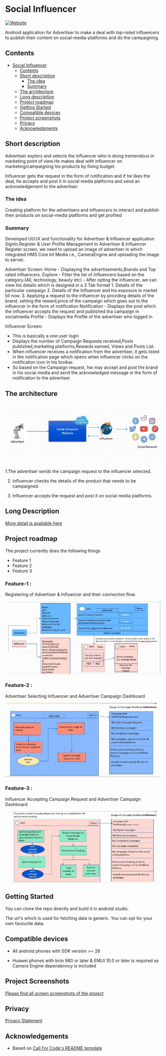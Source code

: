 # Social Influencer

[![Website](https://img.shields.io/badge/View-website-blue)](https:talenalexander.com/industry-news/10-influencers-who-have-an-active-presence-on-social-media/)

Android application for Advertiser to make a deal with top-rated influencers to publish their content on social-media-platforms and do the campaigning.

## Contents
- [Social Influencer](#social-influencer)
  - [Contents](#contents)
  - [Short description](#short-description)
    - [The idea](#the-idea)
    - [Summary](#summary)
  - [The architecture](#the-architecture)
  - [Long description](#long-description)
  - [Project roadmap](#project-roadmap)
  - [Getting Started](#getting-started)
  - [Compatible devices](#compatible-devices)
  - [Project screenshots](#project-screenshots)
  - [Privacy](#privacy)
  - [Acknowledgments](#acknowledgments)
  
## Short description
Advertiser explors and selects the influencer who is doing tremendous in marketing point of view.He makes deal with influencer on marketing/campaigning his products by fixing budget.

Influencer gets the request in the form of notification and if he likes the deal, he accepts and post it in social media platforms and send an acknowledgement to the advertiser.

### The idea
Creating platform for the advertisers and influencers to interact and publish their products on social-media platforms and get profited

### Summary

Developed UI/UX and functionality for Advertiser & Influencer application
  SignIn,Register & User Profile Management
  In Advertiser & Influencer Register screen, we need to upload an image of advertiser in which integrated HMS Core kit Media i.e., CameraEngine and uploading the image to server.
  
Advertiser Screen:
  Home          - Displaying the advertisements,Brands and Top rated influencers.
  Explore       - Filter the list of influencers based on the category.(All, technology, beauty etc)
                - After opting the influencer, we can view his details which is designed in a 3 Tab format
                    1.  Details of the particular campaign
                    2.  Details of the Influencer and his exposure in market till now.
                    3.  Applying a request to the influencer by providing details of the brand, setting the reward,price of the campaign which goes out to the influencer in the form of notification
  Notification - Displays the post which the influencer accepts the request and published tha campaign in socialmedia
  Profile      - Displays the Profile of the advertiser who logged in

Influencer Screen:
  - This is basically a one user login
  - Displays the number of Campaign Requests received,Posts published,marketing platforms,Rewards earned, Views and Posts List.
  - When influencer receives a notification from the advertiser, it gets listed in the notification page which opens when influencer clicks on the notification icon in his toolbar.
  - So based on the Campaign request, hw may accept and post the brand in his social media and send the acknowledged message in the form of notification to the advertiser.


## The architecture

![Alt text](https://github.com/saisree369/social_influencer/blob/main/app/src/main/res/drawable/si_flowchart.png?raw=true "Flow")

 1.The advertiser sends the campaign request to the influencer selected.

2. Influencer checks the details of the product that needs to be campaigned.

3. Influencer accepts the request and post it on social media platforms.

## Long Description

[More detail is available here](https://github.com/saisree369/social_influencer/blob/main/docs/Social%20Advertiser_documentation.docx)

## Project roadmap

The project currently does the following things

- Feature 1
- Feature 2
- Feature 3

### Feature-1 : 

Registering of Advertiser & Influencer and their connection flow.

![Alt text](https://github.com/saisree369/social_influencer/blob/main/app/src/main/res/drawable/feature_1.png?raw=true "Connection")

### Feature-2 : 

Advertiser Selecting Influencer and Advertiser Campaign Dashboard

![Alt text](https://github.com/saisree369/social_influencer/blob/main/app/src/main/res/drawable/feature_2.png?raw=true "Advertiser Flow")

### Feature-3 : 

Influencer Accepting Campaign Request and Advertiser Campaign Dashboard

![Alt text](https://github.com/saisree369/social_influencer/blob/main/app/src/main/res/drawable/feature_3.png?raw=true "Influencer Flow")

## Getting Started

You can clone the repo directly and build it in android studio.

The url's which is used for fetching data is generic. You can opt for your own favourite data.

## Compatible devices 
- All android phones with SDK version >= 28

- Huawei phones with kirin 980 or later & EMUI 10.0 or later is required as Camera Engine dependenncy is included

## Project Screenshots

[Please find all screen screenshots of the project](https://github.com/saisree369/social_influencer/blob/main/docs/images/)

## Privacy

[Privacy Statement](https://docs.google.com/document/d/18X1ZqY-QR5Bd8IuWTGHp52gI5PMvVoePyDFXTS3PO4w/edit)

## Acknowledgements

- Based on [Call For Code's README template](https://github.com/Call-for-Code/Project-Sample/blob/main/README.md)


  
  
